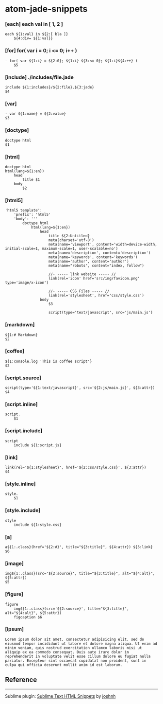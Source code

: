 # atom-jade-snippets

### [each] each val in [ 1, 2 ]
    each ${1:val} in ${2:[ bla ]}
        ${4:div= ${1:val}}

### [for] for( var i = 0; i <= 0; i++ )
    - for( var ${1:i} = ${2:0}; ${1:i} ${3:<= 0}; ${1:i}${4:++} )
        $5

### [include] ./includes/file.jade
    include ${1:includes}/${2:file}.${3:jade}
    $4

### [var]
    - var ${1:name} = ${2:value}
    $3

### [doctype]
    doctype html
    $1

### [html]
    doctype html
    html(lang=${1:en})
        head
            title $1
        body
            $2

### [html5]
    'html5 template':
        'prefix': 'html5'
        'body': '''
            doctype html
                html(lang=${1:en})
                    head
                        title ${2:Untitled}
                        meta(charset='utf-8')
                        meta(name='viewport', content='width=device-width, initial-scale=1, maximum-scale=1, user-scalable=no')
                        meta(name='description', content='description')
                        meta(name='keywords', content='keywords')
                        meta(name='author', content='author')
                        meta(name="robots", content="index, follow")

                        //- ----- link website ----- //
                        link(rel='icon' href='src/img/favicon.png' type='image/x-icon')

                        //- ----- CSS Files ----- //
                        link(rel='stylesheet', href='css/style.css')
                    body
                        $3

                        script(type='text/javascript', src='js/main.js')

### [markdown]
    ${1:# Markdown}
    $2

### [coffee]
    ${1:console.log 'This is coffee script'}
    $2

### [script.source]
    script(type='${1:text/javascript}', src='${2:js/main.js}', ${3:attr})
    $4

### [script.inline]
    script.
        $1

### [script.include]
    script
        include ${1:script.js}

### [link]
    link(rel='${1:stylesheet}', href='${2:css/style.css}', ${3:attr})
    $4

### [style.inline]
    style.
        $1

### [style.include]
    style
        include ${1:style.css}

### [a]
    a${1:.class}(href='${2:#}', title="${3:title}", ${4:attr}) ${5:link}
    $6

### [image]
    img${1:.class}(src='${2:source}', title="${3:title}", alt="${4:alt}", ${5:attr})
    $5

### [figure]
    figure
        img${1:.class}(src='${2:source}', title="${3:title}", alt="${4:alt}", ${5:attr})
        figcaption $6

### [ipsum]
    Lorem ipsum dolor sit amet, consectetur adipisicing elit, sed do eiusmod tempor incididunt ut labore et dolore magna aliqua. Ut enim ad minim veniam, quis nostrud exercitation ullamco laboris nisi ut aliquip ex ea commodo consequat. Duis aute irure dolor in reprehenderit in voluptate velit esse cillum dolore eu fugiat nulla pariatur. Excepteur sint occaecat cupidatat non proident, sunt in culpa qui officia deserunt mollit anim id est laborum.




## Reference
---

Sublime plugin: [Sublime Text HTML Snippets](https://packagecontrol.io/packages/HTML%20Snippets) by [joshnh](https://packagecontrol.io/browse/authors/joshnh)

